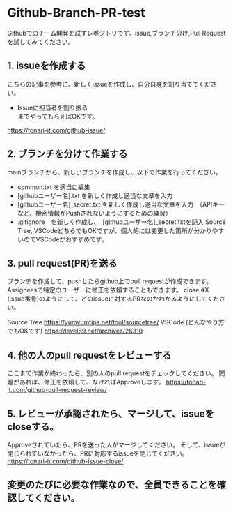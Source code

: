 # Github-Branch-PR-test
Githubでのチーム開発を試すレポジトリです。issue,ブランチ分け,Pull Requestを試してみてください。  
## 1. issueを作成する  
こちらの記事を参考に、新しくissueを作成し、自分自身を割り当ててください。  
- Issueに担当者を割り振る  
までやってもらえばOKです。

https://tonari-it.com/github-issue/  
## 2. ブランチを分けて作業する  
mainブランチから、新しいブランチを作成し、以下の作業を行ってください。  
- common.txt を適当に編集  
- [githubユーザー名].txt を新しく作成し適当な文章を入力  
- [githubユーザー名]_secret.txt を新しく作成し適当な文章を入力　（APIキーなど、機密情報がPushされないようにするための練習）  
- .gitignore　を新しく作成し、　[githubユーザー名]_secret.txtを記入
Source Tree, VSCodeどちらでもOKですが、個人的には変更した箇所が分かりやすいのでVSCodeがおすすめです。
## 3. pull request(PR)を送る
ブランチを作成して、pushしたらgithub上でpull requestが作成できます。
Assigneesで特定のユーザーに修正を依頼することもできます。
close #X (issue番号)のようにして、どのissueに対するPRなのかわかるようにしてください。

Source Tree
https://yumyumtips.net/tool/sourcetree/
VSCode (どんなやり方でもOKです)
https://level69.net/archives/26310
## 4. 他の人のpull requestをレビューする
ここまで作業が終わったら、別の人のpull requestをチェックしてください。
問題があれば、修正を依頼して、なければApproveします。
https://tonari-it.com/github-pull-request-review/
## 5. レビューが承認されたら、マージして、issueをcloseする。
Approveされていたら、PRを送った人がマージしてください。
そして、issueが閉じられていなかったら、PRに対応するissueを閉じてください。
https://tonari-it.com/github-issue-close/

## 変更のたびに必要な作業なので、全員できることを確認してください。
